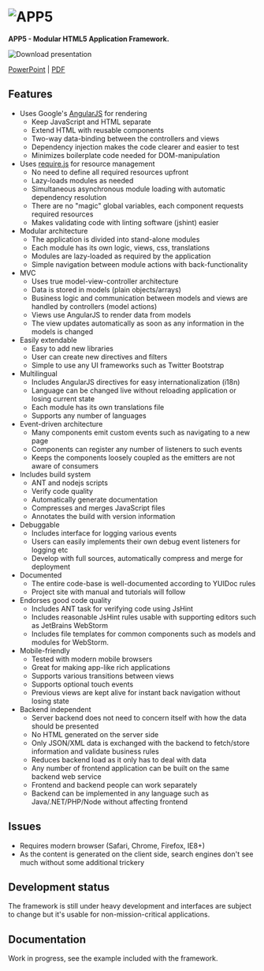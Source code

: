 ![APP5](https://raw.github.com/kallaspriit/APP5/master/media/logo-doc.png "APP5")
====

**APP5 - Modular HTML5 Application Framework.**

![Download presentation](https://dl.dropboxusercontent.com/u/8855759/app5/slides-thumb.jpg "Download introductory presentation below")

[PowerPoint](https://dl.dropboxusercontent.com/u/8855759/app5/presentation.pptx) | [PDF](https://dl.dropboxusercontent.com/u/8855759/app5/presentation.pdf)


Features
--------
* Uses Google's [AngularJS](http://angularjs.org/) for rendering
	* Keep JavaScript and HTML separate
	* Extend HTML with reusable components
	* Two-way data-binding between the controllers and views
	* Dependency injection makes the code clearer and easier to test
	* Minimizes boilerplate code needed for DOM-manipulation
* Uses [require.js](http://requirejs.org/) for resource management
	* No need to define all required resources upfront
	* Lazy-loads modules as needed
	* Simultaneous asynchronous module loading with automatic dependency resolution
	* There are no "magic" global variables, each component requests required resources
	* Makes validating code with linting software (jshint) easier
* Modular architecture
	* The application is divided into stand-alone modules
	* Each module has its own logic, views, css, translations
	* Modules are lazy-loaded as required by the application
	* Simple navigation between module actions with back-functionality
* MVC
	* Uses true model-view-controller architecture
	* Data is stored in models (plain objects/arrays)
	* Business logic and communication between models and views are handled by controllers (model actions)
	* Views use AngularJS to render data from models
	* The view updates automatically as soon as any information in the models is changed
* Easily extendable
	* Easy to add new libraries
	* User can create new directives and filters
	* Simple to use any UI frameworks such as Twitter Bootstrap
* Multilingual
	* Includes AngularJS directives for easy internationalization (i18n)
	* Language can be changed live without reloading application or losing current state
	* Each module has its own translations file
	* Supports any number of languages
* Event-driven architecture
	* Many components emit custom events such as navigating to a new page
	* Components can register any number of listeners to such events
	* Keeps the components loosely coupled as the emitters are not aware of consumers
* Includes build system
	* ANT and nodejs scripts
	* Verify code quality
	* Automatically generate documentation
	* Compresses and merges JavaScript files
	* Annotates the build with version information
* Debuggable
	* Includes interface for logging various events
	* Users can easily implements their own debug event listeners for logging etc
	* Develop with full sources, automatically compress and merge for deployment
* Documented
	* The entire code-base is well-documented according to YUIDoc rules
	* Project site with manual and tutorials will follow
* Endorses good code quality
	* Includes ANT task for verifying code using JsHint
	* Includes reasonable JsHint rules usable with supporting editors such as JetBrains WebStorm
	* Includes file templates for common components such as models and modules for WebStorm.
* Mobile-friendly
	* Tested with modern mobile browsers
	* Great for making app-like rich applications
	* Supports various transitions between views
	* Supports optional touch events
	* Previous views are kept alive for instant back navigation without losing state
* Backend independent
	* Server backend does not need to concern itself with how the data should be presented
	* No HTML generated on the server side
	* Only JSON/XML data is exchanged with the backend to fetch/store information and validate business rules
	* Reduces backend load as it only has to deal with data
	* Any number of frontend application can be built on the same backend web service
	* Frontend and backend people can work separately
	* Backend can be implemented in any language such as Java/.NET/PHP/Node without affecting frontend

Issues
------
* Requires modern browser (Safari, Chrome, Firefox, IE8+)
* As the content is generated on the client side, search engines don't see much without some additional trickery

Development status
------------------
The framework is still under heavy development and interfaces are subject to change but it's usable for non-mission-critical applications.

Documentation
-------------
Work in progress, see the example included with the framework.